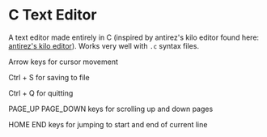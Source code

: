 # C Text Editor

A text editor made entirely in C (inspired by antirez's kilo editor found here: [antirez's kilo editor](https://github.com/antirez/kilo)). Works very well with `.c` syntax files. 


Arrow keys for cursor movement 

Ctrl + S for saving to file 

Ctrl + Q for quitting 

PAGE_UP PAGE_DOWN keys for scrolling up and down pages 

HOME END keys for jumping to start and end of current line 
